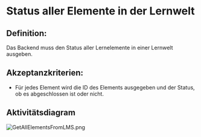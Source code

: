 # Status aller Elemente in der Lernwelt

## Definition:

Das Backend muss den Status aller Lernelemente in einer Lernwelt ausgeben.

## Akzeptanzkriterien:
- Für jedes Element wird die ID des Elements ausgegeben und der Status, ob es abgeschlossen ist oder nicht.

## Aktivitätsdiagram
![GetAllElementsFromLMS.png](GetAllElementsFromLMS.png)